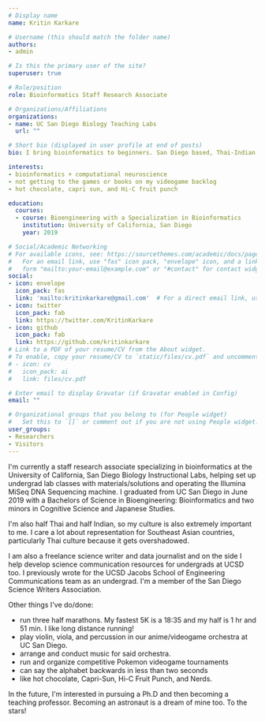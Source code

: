```yaml
---
# Display name
name: Kritin Karkare

# Username (this should match the folder name)
authors:
- admin

# Is this the primary user of the site?
superuser: true

# Role/position
role: Bioinformatics Staff Research Associate

# Organizations/Affiliations
organizations:
- name: UC San Diego Biology Teaching Labs
  url: ""

# Short bio (displayed in user profile at end of posts)
bio: I bring bioinformatics to beginners. San Diego based, Thai-Indian American science journalist. Likes Pokemon, Science communication and asking too many questions, not necessarily in that order. 

interests:
- bioinformatics + computational neuroscience
- not getting to the games or books on my videogame backlog
- hot chocolate, capri sun, and Hi-C fruit punch

education:
  courses:
  - course: Bioengineering with a Specialization in Bioinformatics
    institution: University of California, San Diego
    year: 2019

# Social/Academic Networking
# For available icons, see: https://sourcethemes.com/academic/docs/page-builder/#icons
#   For an email link, use "fas" icon pack, "envelope" icon, and a link in the
#   form "mailto:your-email@example.com" or "#contact" for contact widget.
social:
- icon: envelope
  icon_pack: fas
  link: 'mailto:kritinkarkare@gmail.com'  # For a direct email link, use "mailto:test@example.org".
- icon: twitter
  icon_pack: fab
  link: https://twitter.com/KritinKarkare
- icon: github
  icon_pack: fab
  link: https://github.com/kritinkarkare
# Link to a PDF of your resume/CV from the About widget.
# To enable, copy your resume/CV to `static/files/cv.pdf` and uncomment the lines below.
# - icon: cv
#   icon_pack: ai
#   link: files/cv.pdf

# Enter email to display Gravatar (if Gravatar enabled in Config)
email: ""

# Organizational groups that you belong to (for People widget)
#   Set this to `[]` or comment out if you are not using People widget.
user_groups:
- Researchers
- Visitors
---
```


I'm currently a staff research associate specializing in bioinformatics at the University of California, San Diego Biology Instructional Labs, helping set up undergrad lab classes with materials/solutions and operating the Illumina MiSeq DNA Sequencing machine. I graduated from UC San Diego in June 2019 with a Bachelors of Science in Bioengineering: Bioinformatics and two minors in Cognitive Science and Japanese Studies.

I'm also half Thai and half Indian, so my culture is also extremely important to me. I care a lot about representation for Southeast Asian countries, particularly Thai culture because it gets overshadowed.  

I am also a freelance science writer and data journalist and on the side I help develop science communication resources for undergrads at UCSD too. I previously wrote for the UCSD Jacobs School of Engineering Communications team as an undergrad. I'm a member of the San Diego Science Writers Association. 

Other things I've do/done:
 - run three half marathons. My fastest 5K is a 18:35 and my half is 1 hr and 51 min. I like long distance running!
 - play violin, viola, and percussion in our anime/videogame orchestra at UC San Diego. 
 - arrange and conduct music for said orchestra. 
 - run and organize competitive Pokemon videogame tournaments
 - can say the alphabet backwards in less than two seconds
 - like hot chocolate, Capri-Sun, Hi-C Fruit Punch, and Nerds. 
 
In the future, I'm interested in pursuing a Ph.D and then becoming a teaching professor. Becoming an astronaut is a dream of mine too. To the stars!
